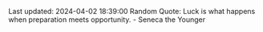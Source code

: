 Last updated: 2024-04-02 18:39:00
Random Quote: Luck is what happens when preparation meets opportunity. - Seneca the Younger
